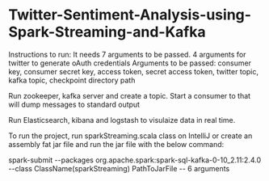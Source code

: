 # Twitter-Sentiment-Analysis-using-Spark-Streaming-and-Kafka

Instructions to run:
It needs 7 arguments to be passed. 4 arguments for twitter to generate oAuth credentials
Arguments to be passed: consumer key, consumer secret key, access token, secret access token, 
twitter topic, kafka topic, checkpoint directory path

Run zookeeper, kafka server and create a topic.
Start a consumer to that will dump messages to standard output

Run Elasticsearch, kibana and logstash to visulaize data in real time.

To run the project, run sparkStreaming.scala class on IntelliJ or create an assembly fat jar file and run the jar file with the below command:

spark-submit --packages org.apache.spark:spark-sql-kafka-0-10_2.11:2.4.0
--class ClassName(sparkStreaming) PathToJarFile -- 6 arguments
